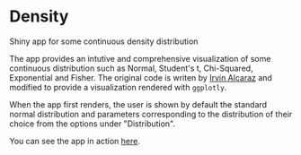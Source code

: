 # Density
Shiny app for some continuous density distribution 

The app provides an intutive and comprehensive visualization of some continuous distribution such as Normal, Student's t, Chi-Squared, Exponential and Fisher. The original code is writen by [Irvin Alcaraz](https://gist.github.com/calpolystat/200f26d243f4f5bb7334) and modified to provide a visualization rendered with `ggplotly`.

When the app first renders, the user is shown by default the standard normal distribution and parameters corresponding to the distribution of their choice from the options under "Distribution".

You can see the app in action [here](https://mohamed-essaied-hamrita.shinyapps.io/Density/).
